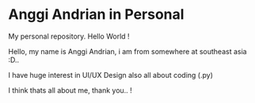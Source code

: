 # Anggi Andrian in Personal  
My personal repository.
Hello World ! 


Hello, my name is Anggi Andrian, i am from somewhere at southeast asia :D..

I have huge interest in UI/UX Design also all about coding (.py)

I think thats all about me, thank you.. !
